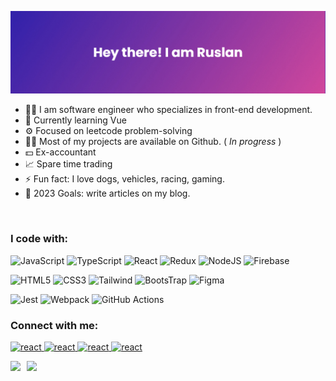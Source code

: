 ![Rus_ka's GitHub Banner](./assets/banner2.png)

<ul>
<li> 👨‍💻 I am software engineer who specializes in front-end development.</li> 
<li> 🌱 Currently learning Vue</li>
<li> ⚙️ Focused on leetcode problem-solving</li> 
<li> 👨‍💻 Most of my projects are available on Github.  (<i> In progress</i> )</li> 
<li> 💵 Ex-accountant </li>
<li> 📈 Spare time trading</li> 
<li> ⚡ Fun fact: I love dogs, vehicles, racing, gaming.</li> 
<li> 📝 2023 Goals: write articles on my blog.</li> 
</ul>
<br>

### I code with:

![JavaScript](https://img.shields.io/badge/JavaScript-F7DF1E?style=for-the-badge&logo=javascript&logoColor=black&backgroundColor=white)
![TypeScript](https://img.shields.io/badge/TypeScript-007ACC?style=for-the-badge&logo=typescript&logoColor=white)
![React](https://img.shields.io/badge/React-20232A?style=for-the-badge&logo=react&logoColor=61DAFB)
![Redux](https://img.shields.io/badge/Redux-593D88?style=for-the-badge&logo=redux&logoColor=white)
![NodeJS](https://img.shields.io/badge/node.js-6DA55F?style=for-the-badge&logo=node.js&logoColor=white)
![Firebase](https://img.shields.io/badge/Firebase-FBCC3E?style=for-the-badge&logo=firebase&logoColor=black)


![HTML5](https://img.shields.io/badge/HTML5-E34F26?style=for-the-badge&logo=html5&logoColor=white)
![CSS3](https://img.shields.io/badge/CSS3-1572B6?style=for-the-badge&logo=css3&logoColor=white)
![Tailwind](https://img.shields.io/badge/Tailwind_CSS-38B2AC?style=for-the-badge&logo=tailwind-css&logoColor=white)
![BootsTrap](https://img.shields.io/badge/Bootstrap-563D7C?style=for-the-badge&logo=bootstrap&logoColor=white)
![Figma](https://img.shields.io/badge/Figma-F24E1E?style=for-the-badge&logo=figma&logoColor=white)


![Jest](https://img.shields.io/badge/-jest-%23C21325?style=for-the-badge&logo=jest&logoColor=white)
![Webpack](https://img.shields.io/badge/webpack-%238DD6F9.svg?style=for-the-badge&logo=webpack&logoColor=black)
![GitHub Actions](https://img.shields.io/badge/github%20actions-%232671E5.svg?style=for-the-badge&logo=githubactions&logoColor=white)


 ### Connect with me:
<p align="left">

<a href="https://www.linkedin.com/comm/in/rus-ka" target="blank"><img src="https://www.svgrepo.com/show/448234/linkedin.svg" alt="react" width="25" height="25" />
<a href="https://vk.com/rus_ka" target="blank"><img src="https://www.svgrepo.com/show/349554/vk.svg" alt="react" width="25" height="25" />
<a href="https://t.me/rus_ka" target="blank"><img src="https://www.svgrepo.com/show/354443/telegram.svg" alt="react" width="25" height="25" />
<a href="mailto:rrkaziev@gmail.com" target="blank"><img src="https://www.svgrepo.com/show/349378/gmail.svg" alt="react" width="25" height="25" />

<a href="https://github-readme-stats.vercel.app/api?username=Rus-kar&show_icons=true">
  <img  align="left" height="150" style="margin-right: 10px" src="https://github-readme-stats.vercel.app/api?username=Rus-ka&show_icons=true" />
</a>
<a href="https://github-readme-stats.vercel.app/api/top-langs/?username=Rus-ka&layout=compact">
  <img align="left" height="150" src="https://github-readme-stats.vercel.app/api/top-langs/?username=Rus-ka&layout=compact" />
</a>

